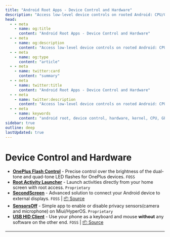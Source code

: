 ```yaml
---
title: "Android Root Apps - Device Control and Hardware"
description: "Access low-level device controls on rooted Android: CPU/GPU settings, kernel tweaks, sensors, and hardware interfaces for advanced customization and tools."
head:
  - - meta
    - name: og:title
      content: "Android Root Apps - Device Control and Hardware"
  - - meta
    - name: og:description
      content: "Access low-level device controls on rooted Android: CPU/GPU settings, kernel tweaks, sensors, and hardware interfaces for advanced customization and tools."
  - - meta
    - name: og:type
      content: "article"
  - - meta
    - name: twitter:card
      content: "summary"
  - - meta
    - name: twitter:title
      content: "Android Root Apps - Device Control and Hardware"
  - - meta
    - name: twitter:description
      content: "Access low-level device controls on rooted Android: CPU/GPU settings, kernel tweaks, sensors, and hardware interfaces for advanced customization and tools."
  - - meta
    - name: keywords
      content: "android root, device control, hardware, kernel, CPU, GPU, sensors, rooted tools"
sidebar: true
outline: deep
lastUpdated: true
---
```


# Device Control and Hardware
- **[OnePlus Flash Control](https://github.com/Bartixxx32/Opflashcontrol-app)** - Precise control over the brightness of the dual-tone and quad-tone LED flashes for OnePlus devices. `FOSS`
- **[Root Activity Launcher](https://play.google.com/store/apps/details?id=tk.zwander.rootactivitylauncher)** - Launch activities directly from your home screen with root access. `Proprietary`
- **[SecondScreen](https://github.com/farmerbb/SecondScreen)** - Advanced solution to connect your Android device to external displays. `FOSS` | [📦 Source](https://github.com/farmerbb/SecondScreen)
- **[SensorsOff](https://github.com/theLlamaNet/SensorsOff)** - Simple app to enable or disable privacy sensors(camera and microphone) on Miui/HyperOS. `Proprietary`
- **[USB HID Client](https://apt.izzysoft.de/packages/me.arianb.usb_hid_client)** - Use your phone as a keyboard and mouse **without** any software on the other end. `FOSS` | [📦 Source](https://github.com/Arian04/android-hid-client)

---